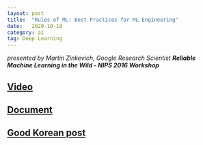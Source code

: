 ```yaml
---
layout: post
title:  "Rules of ML: Best Practices for ML Engineering"
date:   2020-10-18
category: ai
tag: Deep Learning
---
```


_presented by Martin Zinkevich, Google Research Scientist **Reliable Machine Learning in the Wild - NIPS 2016 Workshop**_

## [Video](http://cs.stanford.edu/~jsteinhardt/wildml2016nips/videos/1_2_Martin.wmv)

## [Document](http://martin.zinkevich.org/rules_of_ml/rules_of_ml.pdf)

## [Good Korean post](https://zzsza.github.io/data/2019/12/15/rules-of-ml/)